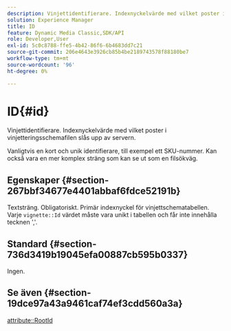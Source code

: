 ```yaml
---
description: Vinjettidentifierare. Indexnyckelvärde med vilket poster i vinjetteringsschemafilen slås upp av servern.
solution: Experience Manager
title: ID
feature: Dynamic Media Classic,SDK/API
role: Developer,User
exl-id: 5c0c8788-ffe5-4b42-86f6-6b4683dd7c21
source-git-commit: 206e4643e3926cb85b4be2189743578f88180be7
workflow-type: tm+mt
source-wordcount: '96'
ht-degree: 0%

---
```


# ID{#id}

Vinjettidentifierare. Indexnyckelvärde med vilket poster i vinjetteringsschemafilen slås upp av servern.

Vanligtvis en kort och unik identifierare, till exempel ett SKU-nummer. Kan också vara en mer komplex sträng som kan se ut som en filsökväg.

## Egenskaper {#section-267bbf34677e4401abbaf6fdce52191b}

Textsträng. Obligatoriskt. Primär indexnyckel för vinjettschematabellen. Varje `vignette::Id` värdet måste vara unikt i tabellen och får inte innehålla tecknen &#39;,&#39;.

## Standard {#section-736d3419b19045efa00887cb595b0337}

Ingen.

## Se även {#section-19dce97a43a9461caf74ef3cdd560a3a}

[attribute::RootId](../../../../../ir-api/material-cat/image-rendering-api-ref/c-ir-material-catalog/c-ir-attributes-reference/r-ir-rootid.md#reference-54b42b7125824be593378c1accb70d5a)
